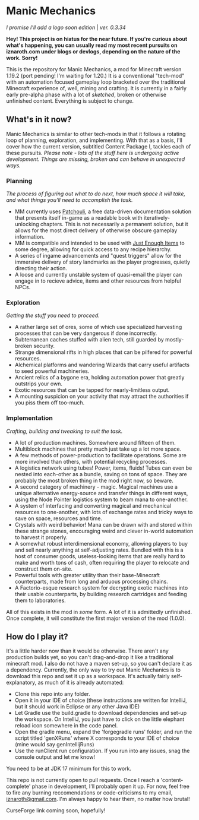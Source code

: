 # Manic Mechanics
*I promise I'll add a logo soon edition* | *ver. 0.3.34*

**Hey! This project is on hiatus for the near future. If you're curious about what's happening, you can usually read my most recent pursuits on iznaroth.com under blogs or devlogs, depending on the nature of the work. Sorry!**

This is the repository for Manic Mechanics, a mod for Minecraft version 1.19.2 (port pending! I'm waiting for 1.20.) It is a conventional "tech-mod" with an automation focused gameplay loop bracketed over the traditional Minecraft experience of, well, mining and crafting. It is currently in a fairly early pre-alpha phase with a lot of *sketched*, broken or otherwise unfinished content. Everything is subject to change. 

## What's in it now?

Manic Mechanics is similar to other tech-mods in that it follows a rotating loop of planning, exploration, and implementing. With that as a basis, I'll cover how the current version, subtitled Content Package I, tackles each of these pursuits. *Please note - lots of the stuff here is undergoing active development. Things are missing, broken and can behave in unexpected ways.*

### Planning
*The process of figuring out what to do next, how much space it will take, and what things you'll need to accomplish the task.*
- MM currently uses [Patchouli](https://github.com/VazkiiMods/Patchouli), a free data-driven documentation solution that presents itself in-game as a readable book with iteratively-unlocking chapters. This is not necessarily a permanent solution, but it allows for the most direct delivery of otherwise obscure gameplay information.
- MM is compatible and intended to be used with [Just Enough Items](https://github.com/mezz/JustEnoughItems) to some degree, allowing for quick access to any recipe hierarchy. 
- A series of ingame advancements and "quest triggers" allow for the immersive delivery of story landmarks as the player progresses, quietly directing their action.
- A loose and currently unstable system of quasi-email the player can engage in to recieve advice, items and other resources from helpful NPCs. 

### Exploration
*Getting the stuff you need to proceed.*
- A rather large set of ores, some of which use specialized harvesting processes that can be very dangerous if done incorrectly.
- Subterranean caches stuffed with alien tech, still guarded by mostly-broken security.
- Strange dimensional rifts in high places that can be pilfered for powerful resources.
- Alchemical platforms and wandering Wizards that carry useful artifacts to seed powerful machineries. 
- Ancient relics of a bygone era, holding automation power that greatly outstrips your own. 
- Exotic resources that can be tapped for nearly-limitless output. 
- A mounting suspicion on your activity that may attract the authorities if you piss them off too-much. 

### Implementation
*Crafting, building and tweaking to suit the task.*
- A lot of production machines. Somewhere around fifteen of them. 
- Multiblock machines that pretty much just take up a lot more space.
- A few methods of power-production to facilitate operations. Some are more involved than others, with potential recycling processes. 
- A logistics network using tubes! Power, items, fluids! Tubes can even be nested into each-other as a bundle, saving on tons of space. They are probably the most broken thing in the mod right now, so beware.
- A second category of machinery - magic. Magical machines use a unique alternative energy-source and transfer things in different ways, using the Node Pointer logistics system to beam mana to one-another. 
- A system of interfacing and converting magical and mechanical resources to one-another, with lots of exchange rates and tricky ways to save on space, resources and time.
- Crystals with weird behavior! Mana can be drawn with and stored within these strange stones, encouraging weird and clever in-world automation to harvest it properly.
- A somewhat robust interdimensional economy, allowing players to buy and sell nearly anything at self-adjusting rates. Bundled with this is a host of consumer goods, useless-looking items that are really hard to make and worth tons of cash, often requiring the player to relocate and construct them on-site.
- Powerful tools with greater utility than their base-Minecraft counterparts, made from long and arduous processing chains.
- A Factorio-esque research system for decrypting exotic machines into their usable counterparts, by building research cartridges and feeding them to laboratories. 

All of this exists in the mod in *some* form. A lot of it is admittedly unfinished. Once complete, it will constitute the first major version of the mod (1.0.0). 

## How do I play it?
It's a little harder now than it would be otherwise. There aren't any production builds yet, so you can't drag-and-drop it like a traditional minecraft mod. I also do not have a maven set-up, so you can't declare it as a dependency. Currently, the only way to try out Manic Mechanics is to download this repo and set it up as a workspace. It's actually fairly self-explanatory, as much of it is already automated:
- Clone this repo into any folder.
- Open it in your IDE of choice (these instructions are written for IntelliJ, but it should work in Eclipse or any other Java IDE)
- Let Gradle use the build.gradle to download dependencies and set-up the workspace. On IntelliJ, you just have to click on the little elephant reload icon somewhere in the code panel. 
- Open the gradle menu, expand the 'forgegradle runs' folder, and run the script titled 'genXRuns' where X corresponds to your IDE of choice (mine would say genIntellijRuns)
- Use the runClient run configuration. If you run into any issues, snag the console output and let me know!

You need to be at JDK 17 minimum for this to work. 

This repo is not currently open to pull requests. Once I reach a 'content-complete' phase in development, I'll probably open it up. For now, feel free to fire any burning reccomendations or code-criticisms to my email, iznaroth@gmail.com. I'm always happy to hear them, no matter how brutal!

CurseForge link coming soon, hopefully!
